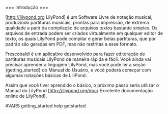 === Introdução ===

[http://lilypond.org LilyPond] é um Software Livre de notação musical, produzindo partituras musicais, prontas para impressão, de extrema qualidade a patir da compilação de arquivos textos bastante simples.
Os arquivos de entrada podem ser criados virtualmente em qualquer editor de texto, os quais LilyPond pode compilar e gerar belas partituras, que por padrão são geradas em PDF, mas não restritas a esse formato.

Frescobaldi é um aplicativo desenvolvido para fazer editoração de partituras musicais LilyPond de maneira rápida e fácil. Você ainda vai precisar aprender a lingugem LilyPond, mas você pode ler a seção {getting_started} do Manual do Usuário, e você poderá começar com algumas notações básicas de LiliPond.

Assim que você tiver aprendido o básico, o próximo passo seria utilizar o Manual do LilyPond [http://lilypond.org/doc/ Excelente documentação online de LilyPond].

#VARS
getting_started help getstarted

